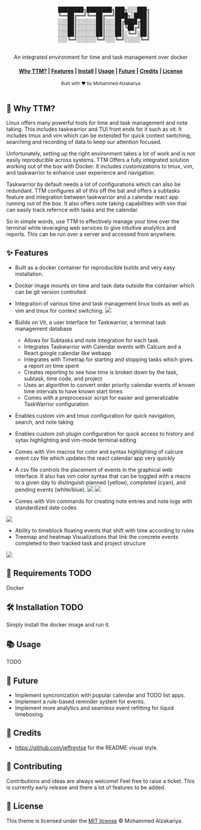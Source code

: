 <div align="center">
  <pre>
  ████████╗████████╗███╗░░░███╗
  ╚══██╔══╝╚══██╔══╝████╗░████║
  ░░░██║░░░░░░██║░░░██╔████╔██║
  ░░░██║░░░░░░██║░░░██║╚██╔╝██║
  ░░░██║░░░░░░██║░░░██║░╚═╝░██║
  ░░░╚═╝░░░░░░╚═╝░░░╚═╝░░░░░╚═╝
  </pre>
  <p>An integrated environment for time and task management over docker</p>
</div>

<!-- <p align="center">

  <a href="https://github.com/sponsors/jeffreytse">
    <img src="https://img.shields.io/static/v1?label=sponsor&message=%E2%9D%A4&logo=GitHub&link=&color=greygreen"
      alt="Donate (GitHub Sponsor)" />
  </a>

  <a href="https://github.com/jeffreytse/zsh-vi-mode/releases">
    <img src="https://img.shields.io/github/v/release/jeffreytse/zsh-vi-mode?color=brightgreen"
      alt="Release Version" />
  </a>

  <a href="https://opensource.org/licenses/MIT">
    <img src="https://img.shields.io/badge/License-MIT-brightgreen.svg"
      alt="License: MIT" />
  </a>

  <a href="https://liberapay.com/jeffreytse">
    <img src="http://img.shields.io/liberapay/goal/jeffreytse.svg?logo=liberapay"
      alt="Donate (Liberapay)" />
  </a>

  <a href="https://patreon.com/jeffreytse">
    <img src="https://img.shields.io/badge/support-patreon-F96854.svg?style=flat-square"
      alt="Donate (Patreon)" />
  </a>

  <a href="https://ko-fi.com/jeffreytse">
    <img height="20" src="https://www.ko-fi.com/img/githubbutton_sm.svg"
      alt="Donate (Ko-fi)" />
  </a>

</p> -->

<div align="center">
  <h4>
    <a href="#-whyttm">Why TTM?</a> |
    <a href="#-features">Features</a> |
    <a href="#%EF%B8%8F-installation">Install</a> |
    <a href="#-usage">Usage</a> |
    <a href="#-future">Future</a> |
    <a href="#-credits">Credits</a> |
    <a href="#-license">License</a>
  </h4>
</div>

<div align="center">
  <sub>Built with ❤︎ by Mohammed Alzakariya
  <!-- <a href="https://jeffreytse.net">jeffreytse</a> and
  <a href="https://github.com/jeffreytse/zsh-vi-mode/graphs/contributors">contributors </a> -->
</div>
<br>

<!-- <img alt="TTM Demo" src="https://user-images.githubusercontent.com/9413602/105746868-f3734a00-5f7a-11eb-8db5-22fcf50a171b.gif" /> TODO -->

## 🤔 Why TTM?

Linux offers many powerful tools for time and task management and note taking. This includes 
taskwarrior and TUI front ends for it such as vit. It includes tmux and vim which can be extended
for quick context switching, searching and recording of data to keep our attention focused. 

Unfortunately, setting up the right environment takes a lot of work and is not easily reproducible
across systems. TTM Offers a fully integrated solution working out of the box with Docker. It
includes customizations to tmux, vim, and taskwarrior to enhance user experience and navigation.

Taskwarrior by default needs a lot of configurations which can also be redundant. TTM configures
all of this off the bat and offers a subtasks feature and integration between taskwarrior and a
calendar react app running out of the box. It also offers note taking capabilities with vim that
can easily track refernce with tasks and the calendar.

So in simple words, use TTM to effectively manage your time over the terminal while leveraging
web services to give intuitive analytics and reports. This can be run over a server and accessed
from anywhere. 


## ✨ Features

- Built as a docker container for reproducible builds and very easy installation.
- Docker image mounts on time and task data outside the container which can be git version controlled

- Integration of various time and task management linux tools as well as vim and tmux for context switching.
  <img src="https://cdn.discordapp.com/attachments/1148294149284573235/1148419701970575440/230904-W36M-gif2.gif" />

- Builds on Vit, a user interface for Taskwarrior, a terminal task management database
  - Allows for Subtasks and note integration for each task. 
  - Integrates Taskwarrior with Calendar events with Calcure and a React google calendar like webapp
  - Integrates with Timetrap for starting and stopping tasks which gives a report on time spent
  - Creates reporting to see how time is broken down by the task, subtask, time code, and project
  - Uses an algorithm to convert order priority calendar events of known time intervals to have known start times
  - Comes with a preprocessor script for easier and generalizable TaskWarrior configuration
- Enables custom vim and tmux configuration for quick navigation, search, and note taking
- Enables custom zsh plugin configuration for quick access to history and sytax highlighting and vim-mode terminal editing

- Comes with Vim macros for color and syntax highlighting of calcure event csv file which updates the react calendar app very quickly

- A csv file controls the placement of events in the graphical web interface. It also has vim color syntax that can be
  toggled with a macro to a given day to distinguish planned (yellow), completed (cyan), and pending events (white/blue).
  <img src="https://cdn.discordapp.com/attachments/1148294149284573235/1148405695943802900/image.png" />
  <img src="https://cdn.discordapp.com/attachments/1148294149284573235/1148405977712951366/image.png" />

- Comes with Vim commands for creating note entries and note logs with standardized date codes
<img src="https://cdn.discordapp.com/attachments/1148294149284573235/1148403850999513108/image.png" />

- Ability to timeblock floating events that shift with time according to rules
- Treemap and heatmap Visualizations that link the concrete events completed to their tracked task and project structure
<img src="https://cdn.discordapp.com/attachments/1148294149284573235/1148408886756393000/230904-W36M-gif1.gif" />

## 💼 Requirements TODO

Docker

## 🛠️ Installation TODO

Simply install the docker image and run it.

## 📚 Usage

TODO

## 🌱 Future
- Implement syncronization with popular calendar and TODO list apps.
- Implement a rule-based reminder system for events.
- Implement more analytics and seamless event refitting for liquid timeboxing.

## 🎉 Credits

- https://github.com/jeffreytse for the README visual style.

## 🔫 Contributing

Contributions and ideas are always welcome! Feel free to raise a ticket. This is currently early
release and there a lot of features to be added.

## 🌈 License

This theme is licensed under the [MIT license](https://opensource.org/licenses/mit-license.php) © Mohammed Alzakariya.